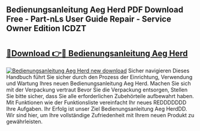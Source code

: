 ## Bedienungsanleitung Aeg Herd PDF Download Free - Part-nLs User Guide Repair - Service Owner Edition ICDZT

# <h2><a href="http://df08yc.blite.top/?on=Bedienungsanleitung+Aeg+Herd">🔗Download 👉🔴 Bedienungsanleitung Aeg Herd</a></h2>

[![Bedienungsanleitung Aeg Herd new download](https://i.imgur.com/lujVjoI.png)](http://df08yc.blite.top/?on=Bedienungsanleitung+Aeg+Herd)
Sicher navigieren Dieses Handbuch führt Sie sicher durch den Prozess der Einrichtung, Verwendung und Wartung Ihres neuen Bedienungsanleitung Aeg Herd. Machen Sie sich mit der Verpackung vertraut Bevor Sie die Verpackung entsorgen, Stellen Sie bitte sicher, dass Sie alle erforderlichen Zubehörteile aufbewahrt haben. Mit Funktionen wie der Funktionsliste vereinfacht Ihr neues REDDDDDDD Ihre Aufgaben. Ihr Erfolg ist unser Ziel Bedienungsanleitung Aeg HerdDD. Wir sind hier, um Ihre vollständige Zufriedenheit mit Ihrem neuen Produkt zu gewährleisten.
